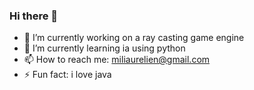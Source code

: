 ### Hi there 👋


- 🔭 I’m currently working on a ray casting game engine
- 🌱 I’m currently learning ia using python  
- 📫 How to reach me: miliaurelien@gmail.com
- ⚡ Fun fact: i love java

